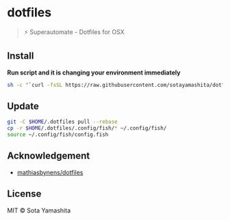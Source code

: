 # dotfiles

> :zap: Superautomate - Dotfiles for OSX

## Install

**Run script and it is changing your environment immediately**

```bash
sh -c "`curl -fsSL https://raw.githubusercontent.com/sotayamashita/dotfiles/master/bootstrap.sh`"
```

## Update

```bash
git -C $HOME/.dotfiles pull --rebase
cp -r $HOME/.dotfiles/.config/fish/* ~/.config/fish/
source ~/.config/fish/config.fish
```

## Acknowledgement

- [mathiasbynens/dotfiles](https://github.com/mathiasbynens/dotfiles)

## License

MIT © Sota Yamashita

